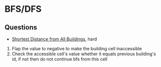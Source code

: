 # BFS/DFS

## Questions

- [Shortest Distance from All Buildings](https://leetcode.com/problems/shortest-distance-from-all-buildings/), hard

1. Flap the value to negative to make the building cell inaccessible
1. Check the accessible cell's value whether it equals previous building's id, if not then do not continue bfs from this cell

